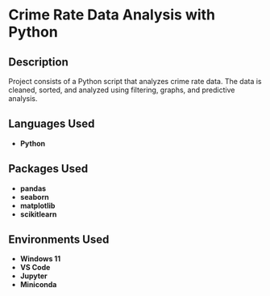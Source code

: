 # <h1>Crime Rate Data Analysis with Python</h1>

<h2>Description</h2>
Project consists of a Python script that analyzes crime rate data. The data is cleaned, sorted, and analyzed using filtering, graphs, and predictive analysis.
<br />


<h2>Languages Used</h2>

- <b>Python</b>

<h2>Packages Used</h2>

- <b>pandas</b>
- <b>seaborn</b>
- <b>matplotlib</b>
- <b>scikitlearn</b>

<h2>Environments Used </h2>

- <b>Windows 11</b>
- <b>VS Code</b>
- <b>Jupyter</b>
- <b>Miniconda</b>

<!--
 ```diff
- text in red
+ text in green
! text in orange
# text in gray
@@ text in purple (and bold)@@
```
--!>
